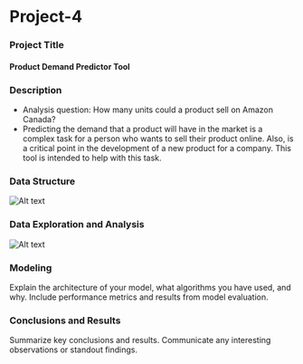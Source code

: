 # Project-4

### Project Title
#### Product Demand Predictor Tool

### Description
* Analysis question: How many units could a product sell on Amazon Canada?  
* Predicting the demand that a product will have in the market is a complex  task for a person who wants to sell their product online. Also, is a        critical point in the development of a new product for a company. This tool is intended to help with this task.


### Data Structure

![Alt text](image.png)

### Data Exploration and Analysis

![Alt text](image-1.png)

### Modeling
Explain the architecture of your model, what algorithms you have used, and why. Include performance metrics and results from model evaluation.

### Conclusions and Results
Summarize key conclusions and results. Communicate any interesting observations or standout findings.